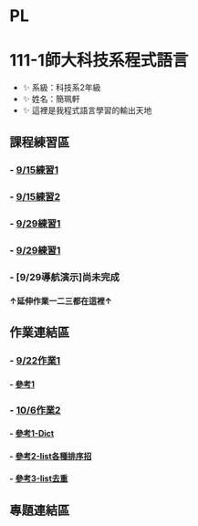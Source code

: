 # PL
# 111-1師大科技系程式語言
- ✨ 系級：科技系2年級
- ✨ 姓名：簡珮軒
- ✨ 這裡是我程式語言學習的輸出天地
## 課程練習區
### - [9/15練習1](https://github.com/cpeggy/PL/blob/main/Python01.ipynb)
### - [9/15練習2](https://github.com/cpeggy/PL/blob/main/Python02.ipynb)
### - [9/29練習1](https://github.com/cpeggy/PL/blob/main/Practice4.ipynb)
### - [9/29練習1](https://github.com/cpeggy/PL/blob/main/Practice4.ipynb)
### - [9/29導航演示]尚未完成 
#### ↑延伸作業一二三都在這裡↑
##   作業連結區
### - [9/22作業1](https://github.com/cpeggy/PL/blob/main/Practice3.ipynb)
#### - [參考1](https://ithelp.ithome.com.tw/articles/10186540)
### - [10/6作業2](https://github.com/cpeggy/PL/blob/main/Homework2/practice10161formarkdown.ipynb)
#### - [參考1-Dict](https://medium.com/ccclub/ccclub-python-for-beginners-tutorial-533b8d8d96f3)
#### - [參考2-list各種排序招](https://officeguide.cc/python-sort-sorted-tutorial-examples/)
#### - [參考3-list去重](https://officeguide.cc/python-sort-sorted-tutorial-examples/)
## 專題連結區
